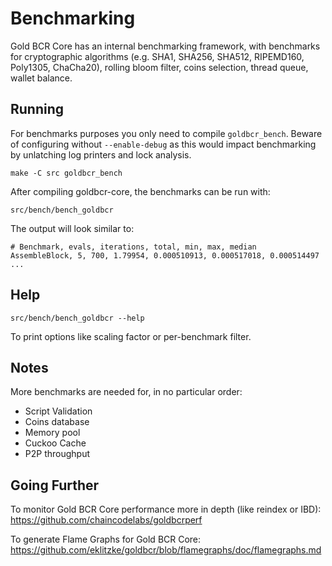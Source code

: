 Benchmarking
============

Gold BCR Core has an internal benchmarking framework, with benchmarks
for cryptographic algorithms (e.g. SHA1, SHA256, SHA512, RIPEMD160, Poly1305, ChaCha20), rolling bloom filter, coins selection,
thread queue, wallet balance.

Running
---------------------

For benchmarks purposes you only need to compile `goldbcr_bench`. Beware of configuring without `--enable-debug` as this would impact
benchmarking by unlatching log printers and lock analysis.

    make -C src goldbcr_bench

After compiling goldbcr-core, the benchmarks can be run with:

    src/bench/bench_goldbcr

The output will look similar to:
```
# Benchmark, evals, iterations, total, min, max, median
AssembleBlock, 5, 700, 1.79954, 0.000510913, 0.000517018, 0.000514497
...
```

Help
---------------------

    src/bench/bench_goldbcr --help

To print options like scaling factor or per-benchmark filter.

Notes
---------------------
More benchmarks are needed for, in no particular order:
- Script Validation
- Coins database
- Memory pool
- Cuckoo Cache
- P2P throughput

Going Further
--------------------

To monitor Gold BCR Core performance more in depth (like reindex or IBD): https://github.com/chaincodelabs/goldbcrperf

To generate Flame Graphs for Gold BCR Core: https://github.com/eklitzke/goldbcr/blob/flamegraphs/doc/flamegraphs.md

